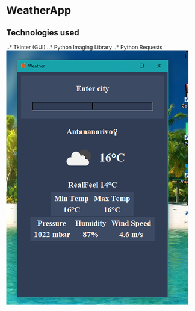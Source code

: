 # WeatherApp

## Technologies used
..* Tkinter (GUI)
..* Python Imaging Library
..* Python Requests
![alt text](https://github.com/Greccu/OtherProjects/blob/master/WeatherApp/image.png)
